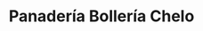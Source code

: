 ---
title: "Panadería Bollería Chelo"
url: /los-navalucillos/panaderia-bolleria-chelo/
shop: panadería
---